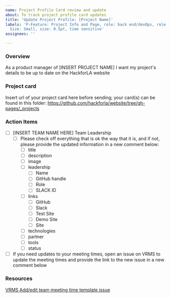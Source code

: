 ```yaml
---
name: Project Profile Card review and update
about: To track project profile card updates
title: 'Update Project Profile: [Project Name]'
labels: 'P-Feature: Project Info and Page, role: back end/devOps, role: front end,
  Size: Small, size: 0.5pt, time sensitive'
assignees: ''

---
```


### Overview
As a product manager of [INSERT PROJECT NAME] I want my project's details to be up to date on the HackforLA website

### Project card
Insert url of your project card here before sending; your card(s) can be found in this folder: https://github.com/hackforla/website/tree/gh-pages/_projects

### Action Items

- [ ] [INSERT TEAM NAME HERE] Team Leadership
   - [ ] Please check off everything that is ok the way that it is, and if not, please provide the updated information in a new comment below:
      - [ ] title
      - [ ] description
      - [ ] image
      - [ ] leadership
         - [ ] Name
         - [ ] GitHub handle
         - [ ] Role
         - [ ] SLACK ID
      - [ ] links
         - [ ] GitHub
         - [ ] Slack
         - [ ] Test Site
         - [ ] Demo Site
         - [ ] Site
      - [ ] technologies
      - [ ] partner
      - [ ] tools
      - [ ] status
 - [ ] If you need updates to your meeting times, open an issue on VRMS to update the meeting times and provide the link to the new issue in a new comment below

### Resources
[VRMS Add/edit team meeting time template issue](https://github.com/hackforla/VRMS/issues/new?assignees=&labels=1+week+change+request&template=add-edit-team-meeting-time.md&title=Meeting+time+change+request+for+%5BProject+Name%5D)
